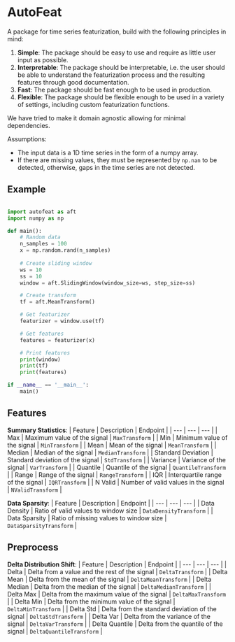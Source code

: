 # AutoFeat

A package for time series featurization, build with the following principles in mind:

1. **Simple**: The package should be easy to use and require as little user input as possible.
2. **Interpretable**: The package should be interpretable, i.e. the user should be able to understand the featurization process and the resulting features through good documentation.
3. **Fast**: The package should be fast enough to be used in production.
4. **Flexible**: The package should be flexible enough to be used in a variety of settings, including custom featurization functions.

We have tried to make it domain agnostic allowing for minimal dependencies.

Assumptions:
- The input data is a 1D time series in the form of a numpy array.
- If there are missing values, they must be represented by `np.nan` to be detected, otherwise, gaps in the time series are not detected.

## Example

```python

import autofeat as aft
import numpy as np

def main():
    # Random data
    n_samples = 100
    x = np.random.rand(n_samples)
    
    # Create sliding window
    ws = 10
    ss = 10
    window = aft.SlidingWindow(window_size=ws, step_size=ss)

    # Create transform
    tf = aft.MeanTransform()

    # Get featurizer
    featurizer = window.use(tf)

    # Get features
    features = featurizer(x)

    # Print features
    print(window)
    print(tf)
    print(features)

if __name__ == '__main__':
    main()

```

## Features

**Summary Statistics**:
| Feature | Description | Endpoint |
| --- | --- | --- |
| Max | Maximum value of the signal | `MaxTransform` |
| Min | Minimum value of the signal | `MinTransform` |
| Mean | Mean of the signal | `MeanTransform` |
| Median | Median of the signal | `MedianTransform` |
| Standard Deviation | Standard deviation of the signal | `StdTransform` |
| Variance | Variance of the signal | `VarTransform` |
| Quantile | Quantile of the signal | `QuantileTransform` |
| Range | Range of the signal | `RangeTransform` |
| IQR | Interquartile range of the signal | `IQRTransform` |
| N Valid | Number of valid values in the signal | `NValidTransform` |

**Data Sparsity**:
| Feature | Description | Endpoint |
| --- | --- | --- |
| Data Density | Ratio of valid values to window size | `DataDensityTransform` |
| Data Sparsity | Ratio of missing values to window size | `DataSparsityTransform` |

## Preprocess

**Delta Distribution Shift**:
| Feature | Description | Endpoint |
| --- | --- | --- |
| Delta | Delta from a value and the rest of the signal | `DeltaTransform` |
| Delta Mean | Delta from the mean of the signal | `DeltaMeanTransform` |
| Delta Median | Delta from the median of the signal | `DeltaMedianTransform` |
| Delta Max | Delta from the maximum value of the signal | `DeltaMaxTransform` |
| Delta Min | Delta from the minimum value of the signal | `DeltaMinTransform` |
| Delta Std | Delta from the standard deviation of the signal | `DeltaStdTransform` |
| Delta Var | Delta from the variance of the signal | `DeltaVarTransform` |
| Delta Quantile | Delta from the quantile of the signal | `DeltaQuantileTransform` |
